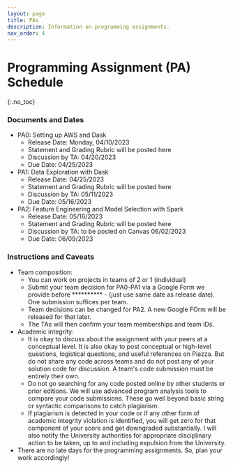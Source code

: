 ```yaml
---
layout: page
title: PAs
description: Information on programming assignments.
nav_order: 4
---
```


# Programming Assignment (PA) Schedule 
{:.no_toc}

### Documents and Dates
- PA0: Setting up AWS and Dask
    - Release Date: Monday, 04/10/2023
    - Statement and Grading Rubric will be posted here
    - Discussion by TA: 04/20/2023
    - Due Date: 04/25/2023
- PA1: Data Exploration with Dask
    - Release Date: 04/25/2023
    - Statement and Grading Rubric will be posted here
    - Discussion by TA: 05/11/2023
    - Due Date: 05/16/2023
- PA2: Feature Engineering and Model Selection with Spark
    - Release Date: 05/16/2023
    - Statement and Grading Rubric will be posted here
    - Discussion by TA: to be posted on Canvas 06/02/2023
    - Due Date: 06/09/2023

### Instructions and Caveats
- Team composition:
    - You can work on projects in teams of 2 or 1 (individual)
    - Submit your team decision for PA0-PA1 via a Google Form we provide before ********** - (just use same date as release date). One submission suffices per team. 
    - Team decisions can be changed for PA2. A new Google FOrm will be released for that later. 
    - The TAs will then confirm your team memberships and team IDs. 
- Academic integrity: 
    - It is okay to discuss about the assignment with your peers at a conceptual level. It is also okay to post conceptual or high-level questions, logistical questions, and useful references on Piazza. But do not share any code across teams and do not post any of your solution code for discussion. A team's code submission must be entirely their own.
    - Do not go searching for any code posted online by other students or prior editions. We will use advanced program analysis tools to compare your code submissions. These go well beyond basic string or syntactic comparisons to catch plagiarism.
    - If plagiarism is detected in your code or if any other form of academic integrity violation is identified, you will get zero for that component of your score and get downgraded substantially. I will also notify the University authorities for appropriate disciplinary action to be taken, up to and including expulsion from the University.
- There are no late days for the programming assignments. So, plan your work accordingly!


